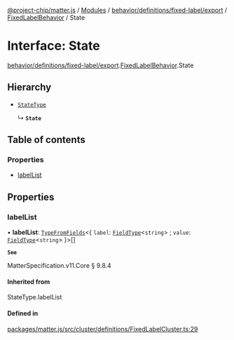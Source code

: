 [@project-chip/matter.js](../README.md) / [Modules](../modules.md) / [behavior/definitions/fixed-label/export](../modules/behavior_definitions_fixed_label_export.md) / [FixedLabelBehavior](../modules/behavior_definitions_fixed_label_export.FixedLabelBehavior.md) / State

# Interface: State

[behavior/definitions/fixed-label/export](../modules/behavior_definitions_fixed_label_export.md).[FixedLabelBehavior](../modules/behavior_definitions_fixed_label_export.FixedLabelBehavior.md).State

## Hierarchy

- [`StateType`](../modules/behavior_definitions_fixed_label_export._internal_.md#statetype)

  ↳ **`State`**

## Table of contents

### Properties

- [labelList](behavior_definitions_fixed_label_export.FixedLabelBehavior.State.md#labellist)

## Properties

### labelList

• **labelList**: [`TypeFromFields`](../modules/tlv_export.md#typefromfields)\<\{ `label`: [`FieldType`](tlv_export.FieldType.md)\<`string`\> ; `value`: [`FieldType`](tlv_export.FieldType.md)\<`string`\>  }\>[]

**`See`**

MatterSpecification.v11.Core § 9.8.4

#### Inherited from

StateType.labelList

#### Defined in

[packages/matter.js/src/cluster/definitions/FixedLabelCluster.ts:29](https://github.com/project-chip/matter.js/blob/5f71eedebdb9fa54338bde320c311bb359b7455d/packages/matter.js/src/cluster/definitions/FixedLabelCluster.ts#L29)
